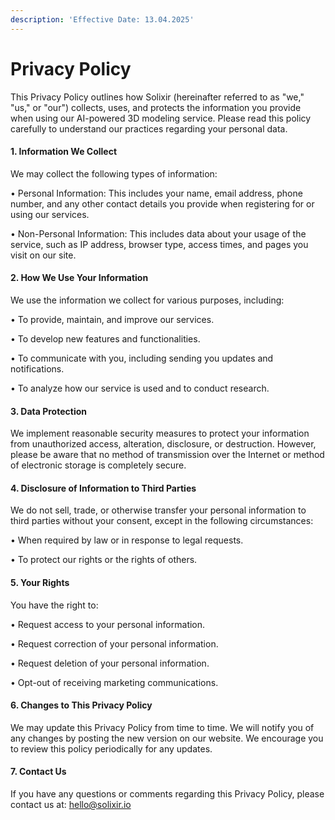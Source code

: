 ```yaml
---
description: 'Effective Date: 13.04.2025'
---
```


# Privacy Policy

This Privacy Policy outlines how Solixir (hereinafter referred to as "we," "us," or "our") collects, uses, and protects the information you provide when using our AI-powered 3D modeling service. Please read this policy carefully to understand our practices regarding your personal data.

#### 1. Information We Collect <a href="#id-1.-information-we-collect" id="id-1.-information-we-collect"></a>

We may collect the following types of information:

• Personal Information: This includes your name, email address, phone number, and any other contact details you provide when registering for or using our services.

• Non-Personal Information: This includes data about your usage of the service, such as IP address, browser type, access times, and pages you visit on our site.

#### 2. How We Use Your Information <a href="#id-2.-how-we-use-your-information" id="id-2.-how-we-use-your-information"></a>

We use the information we collect for various purposes, including:

• To provide, maintain, and improve our services.

• To develop new features and functionalities.

• To communicate with you, including sending you updates and notifications.

• To analyze how our service is used and to conduct research.

#### 3. Data Protection <a href="#id-3.-data-protection" id="id-3.-data-protection"></a>

We implement reasonable security measures to protect your information from unauthorized access, alteration, disclosure, or destruction. However, please be aware that no method of transmission over the Internet or method of electronic storage is completely secure.

#### 4. Disclosure of Information to Third Parties <a href="#id-4.-disclosure-of-information-to-third-parties" id="id-4.-disclosure-of-information-to-third-parties"></a>

We do not sell, trade, or otherwise transfer your personal information to third parties without your consent, except in the following circumstances:

• When required by law or in response to legal requests.

• To protect our rights or the rights of others.

#### 5. Your Rights <a href="#id-5.-your-rights" id="id-5.-your-rights"></a>

You have the right to:

• Request access to your personal information.

• Request correction of your personal information.

• Request deletion of your personal information.

• Opt-out of receiving marketing communications.

#### 6. Changes to This Privacy Policy <a href="#id-6.-changes-to-this-privacy-policy" id="id-6.-changes-to-this-privacy-policy"></a>

We may update this Privacy Policy from time to time. We will notify you of any changes by posting the new version on our website. We encourage you to review this policy periodically for any updates.

#### 7. Contact Us <a href="#id-7.-contact-us" id="id-7.-contact-us"></a>

If you have any questions or comments regarding this Privacy Policy, please contact us at: hello@solixir.io

[\
](https://alchemy-3d.gitbook.io/https-alchemy-ai.pro/3d-alchemy-platform/3d-alchemy-api)
